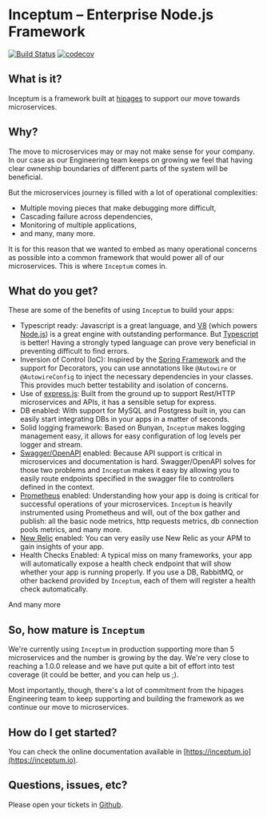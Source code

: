 # Inceptum – Enterprise Node.js Framework

[![Build Status](https://travis-ci.org/hipages/inceptum.svg?branch=master)](https://travis-ci.org/hipages/inceptum)
[![codecov](https://codecov.io/gh/hipages/inceptum/branch/master/graph/badge.svg)](https://codecov.io/gh/hipages/inceptum)

## What is it?
Inceptum is a framework built at [hipages](https://www.homeimprovementpages.com.au/) to support our move towards microservices.

## Why?
The move to microservices may or may not make sense for your company. In our case as our Engineering team keeps on growing we feel that having clear ownership boundaries of different parts of the system will be beneficial.

But the microservices journey is filled with a lot of operational complexities:
* Multiple moving pieces that make debugging more difficult,
* Cascading failure across dependencies,
* Monitoring of multiple applications,
* and many, many more.

It is for this reason that we wanted to embed as many operational concerns as possible into a common framework that would power all of our microservices. This is where `Inceptum` comes in.

## What do you get?
These are some of the benefits of using `Inceptum` to build your apps:
* Typescript ready: Javascript is a great language, and [V8](https://developers.google.com/v8/) (which powers [Node.js](https://nodejs.org/en/)) is a great engine with outstanding performance. But [Typescript](http://www.typescriptlang.org/) is better! Having a strongly typed language can prove very beneficial in preventing difficult to find errors.
* Inversion of Control (IoC): Inspired by the [Spring Framework](https://spring.io/) and the support for Decorators, you can use annotations like `@Autowire` or `@AutowireConfig` to inject the necessary dependencies in your classes. This provides much better testability and isolation of concerns.
* Use of [express.js](https://expressjs.com): Built from the ground up to support Rest/HTTP microservices and APIs, it has a sensible setup for express.
* DB enabled: With support for MySQL and Postgress built in, you can easily start integrating DBs in your apps in a matter of seconds.
* Solid logging framework: Based on Bunyan, `Inceptum` makes logging management easy, it allows for easy configuration of log levels per logger and stream.
* [Swagger/OpenAPI](https://swagger.io/) enabled: Because API support is critical in microservices and documentation is hard. Swagger/OpenAPI solves for those two problems and `Inceptum` makes it easy by allowing you to easily route endpoints specified in the swagger file to controllers defined in the context.
* [Prometheus](https://prometheus.io/) enabled: Understanding how your app is doing is critical for successful operations of your microservices. `Inceptum` is heavily instrumented using Prometheus and will, out of the box gather and publish: all the basic node metrics, http requests metrics, db connection pools metrics, and many more.
* [New Relic](https://newrelic.com/) enabled: You can very easily use New Relic as your APM to gain insights of your app.
* Health Checks Enabled: A typical miss on many frameworks, your app will automatically expose a health check endpoint that will show whether your app is running properly. If you use a DB, RabbitMQ, or other backend provided by `Inceptum`, each of them will register a health check automatically.

And many more

## So, how mature is `Inceptum`

We're currently using `Inceptum` in production supporting more than 5 microservices and the number is growing by the day. We're very close to reaching a 1.0.0 release and we have put quite a bit of effort into test coverage (it could be better, and you can help us ;).

Most importantly, though, there's a lot of commitment from the hipages Engineering team to keep supporting and building the framework as we continue our move to microservices.

## How do I get started?
You can check the online documentation available in [https://inceptum.io](https://inceptum.io).

## Questions, issues, etc?
Please open your tickets in [Github](https://github.com/hipages/inceptum/issues). 
